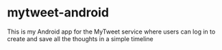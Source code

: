 # mytweet-android

This is my Android app for the MyTweet service where users can log in to create and save all the thoughts in a simple timeline
